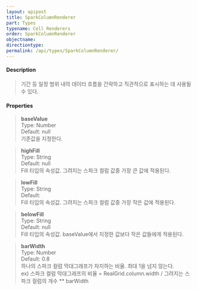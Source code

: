```yaml
---
layout: apipost
title: SparkColumnRenderer
part: Types
typename: Cell Renderers
order: SparkColumnRenderer
objectname: 
directiontype: 
permalink: /api/types/SparkColumnRenderer/
---
```



#### Description

> 기간 등 일정 범위 내의 데이터 흐름을 간략하고 직관적으로 표시하는 데 사용될 수 있다.

#### Properties

> **baseValue**  
> Type: Number  
> Default: null  
> 기준값을 지정한다.   

> **highFill**  
> Type: String  
> Default: null  
> Fill 타입의 속성값. 그려지는 스파크 컬럼 값중 가장 큰 값에 적용된다.

> **lowFill**  
> Type: String  
> Default:  
> Fill 타입의 속성값. 그려지는 스파크 컬럼 값중 가장 작은 값에 적용된다.

> **belowFill**  
> Type: String  
> Default: null  
> Fill 타입의 속성값. baseValue에서 지정한 값보다 작은 값들에게 적용된다.

> **barWidth**  
> Type: Number  
> Default: 0.8  
> 하나의 스파크 컬럼 막대그래프가 차지하는 비율. 최대 1을 넘지 않는다.  
> ex) 스파크 컬럼 막대그래프의 비율 = RealGrid.column.width / 그려지는 스파크 컬럼의 개수 ** barWidth


